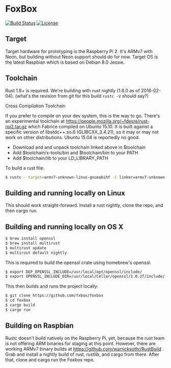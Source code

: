FoxBox
======

[![Build Status](https://travis-ci.org/fxbox/foxbox.svg?branch=master)](https://travis-ci.org/fxbox/foxbox)
[![License](https://img.shields.io/badge/license-MPL2-blue.svg)](https://raw.githubusercontent.com/fxbox/foxbox/master/LICENSE)


## Target

Target hardware for prototyping is the Raspberry Pi 2. It's ARMv7 with Neon, but building without Neon support should do for now. Target OS is the latest Raspbian which is based on Debian 8.0 Jessie.


## Toolchain

Rust 1.8+ is required. We're building with rust nightly (1.8.0 as of 2016-02-04).
(what's the revision from git for this build ```rustc -V``` should say?)

Cross Compilation Toolchain

If you prefer to compile on your dev system, this is the way to go. There's an experimental toolchain at 
https://people.mozilla.org/~fdesre/rust-rpi2.tar.gz which Fabrice compiled on Ubuntu 15.10. It is built against a specific version of 
libstdc++.so.6 (GLIBCXX_3.4.21), so it may or may not work on other distributions. Ubuntu 15.04 is reportedly no good.

 * Download and and unpack toolchain linked above in $toolchain
 * Add $toolchain/x-tools/bin and $toolchain/bin to your PATH
 * Add $toolchain/lib to your LD_LIBRARY_PATH

To build a rust file:

``` bash
$ rustc --target=armv7-unknown-linux-gnueabihf -C linker=armv7-unknown-linux-gnueabihf-g++ hello.rs
```

## Building and running locally on Linux

This should work straight-forward. Install a rust nightly, clone the repo, and then cargo run.


## Building and running locally on OS X

``` bash
$ brew install openssl
$ brew install multirust
$ multirust update
$ multirust default nightly
```

This is required to build the openssl crate using homebrew's openssl:

``` bash
$ export DEP_OPENSSL_INCLUDE=/usr/local/opt/openssl/include/
$ export OPENSSL_INCLUDE_DIR=/usr/local/Cellar/openssl/1.0.2f/include/
```

This then builds and runs the project locally:

``` bash
$ git clone https://github.com/fxbox/foxbox
$ cd foxbox
$ cargo build
$ cargo run
```


## Building on Raspbian

Rustc doesn't build natively on the Raspberry Pi, yet, because the rust team is not offering ARM binaries for staging at this point. However, there are working ARMv7 binary builds at https://github.com/warricksothr/RustBuild . Grab and install a nightly build of rust, rustlib, and cargo from there. After that, clone and cargo run the Foxbox repo.
